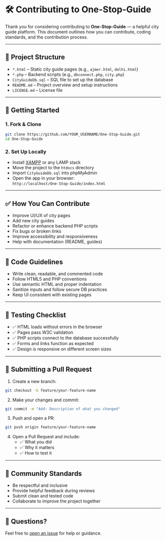 # 🛠️ Contributing to One-Stop-Guide

Thank you for considering contributing to **One-Stop-Guide** — a helpful city guide platform. This document outlines how you can contribute, coding standards, and the contribution process.

---

## 📁 Project Structure

- `*.html` – Static city guide pages (e.g., `ajmer.html`, `delhi.html`)
- `*.php` – Backend scripts (e.g., `dbconnect.php`, `city.php`)
- `CityGuideDb.sql` – SQL file to set up the database
- `README.md` – Project overview and setup instructions
- `LICENSE.md` – License file

---

## 🚀 Getting Started

### 1. Fork & Clone

```bash
git clone https://github.com/YOUR_USERNAME/One-Stop-Guide.git
cd One-Stop-Guide
```

### 2. Set Up Locally

- Install [XAMPP](https://www.apachefriends.org/index.html) or any LAMP stack
- Move the project to the `htdocs` directory
- Import `CityGuideDb.sql` into phpMyAdmin
- Open the app in your browser:  
  `http://localhost/One-Stop-Guide/index.html`

---

## ✅ How You Can Contribute

- Improve UI/UX of city pages
- Add new city guides
- Refactor or enhance backend PHP scripts
- Fix bugs or broken links
- Improve accessibility and responsiveness
- Help with documentation (README, guides)

---

## 🧠 Code Guidelines

- Write clean, readable, and commented code
- Follow HTML5 and PHP conventions
- Use semantic HTML and proper indentation
- Sanitize inputs and follow secure DB practices
- Keep UI consistent with existing pages

---

## 🧪 Testing Checklist

- ✅ HTML loads without errors in the browser
- ✅ Pages pass W3C validation
- ✅ PHP scripts connect to the database successfully
- ✅ Forms and links function as expected
- ✅ Design is responsive on different screen sizes

---

## 🔁 Submitting a Pull Request

1. Create a new branch:

```bash
git checkout -b feature/your-feature-name
```

2. Make your changes and commit:

```bash
git commit -m "Add: Description of what you changed"
```

3. Push and open a PR:

```bash
git push origin feature/your-feature-name
```

4. Open a Pull Request and include:
   - ✅ What you did
   - ✅ Why it matters
   - ✅ How to test it

---

## 👥 Community Standards

- Be respectful and inclusive
- Provide helpful feedback during reviews
- Submit clean and tested code
- Collaborate to improve the project together

---

## 💬 Questions?

Feel free to [open an issue](https://github.com/YOUR_USERNAME/One-Stop-Guide/issues) for help or guidance.
